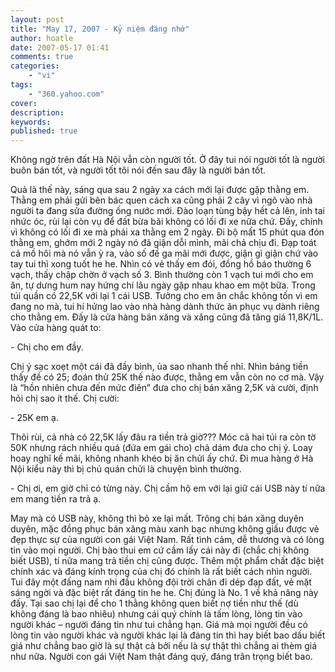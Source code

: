 ```yaml
---
layout: post
title: "May 17, 2007 - Kỷ niệm đáng nhớ"
author: hoatle
date: 2007-05-17 01:41
comments: true
categories:
    - "vi"
tags:
    - "360.yahoo.com"
cover:
description:
keywords:
published: true
---
```


Không ngờ trên đất Hà Nội vẫn còn người tốt. Ở đây tui nói người tốt là người buôn bán tốt, và người
tốt tôi nói đến sau đây là người bán tốt.

Quả là thế này, sáng qua sau 2 ngày xa cách mới lại được gặp thằng em. Thằng em phải gửi bên bác
quen cách xa cũng phải 2 cây vì ngõ vào nhà người ta đang sửa đường ống nước mới. Đào loạn tùng bậy
hết cả lên, inh tai nhức óc, rùi lại còn vụ để đất bừa bãi không có lối đi xe nữa chứ. Đấy, chính vì
không có lối đi xe mà phải xa thằng em 2 ngày. Đi bộ mất 15 phút qua đón thằng em, ghớm mới 2 ngày
nó đã giận dỗi mình, mãi chả chịu đi. Đạp toát cả mồ hôi mà nó vẫn ỳ ra, vào số đề ga mãi mới được,
giận gì giận chứ vào tay tui thì xong tuốt he he. Nhìn có vẻ thấy em đói, đồng hồ báo thường 6 vạch,
thấy chập chờn ở vạch số 3. Bình thường còn 1 vạch tui mới cho em ăn, tự dưng hum nay hứng chí lâu
ngày gặp nhau khao em một bữa. Trong túi quần có 22,5K với lại 1 cái USB. Tưởng cho em ăn chắc không
tốn vì em đang no mà, tui hí hửng lao vào nhà hàng dành thức ăn phục vụ dành riêng cho thằng em.
Đấy là cửa hàng bán xăng và xăng cũng đã tăng giá 11,8K/1L. Vào cửa hàng quát to:

<!-- more -->

\- Chị cho em đầy.

Chị ý sạc xoẹt một cái đã đầy bình, ủa sao nhanh thế nhỉ. Nhìn bảng tiền thấy đề có 25; đoán thử
25K thế nào được, thằng em vẫn còn no cơ mà. Vậy là “hồn nhiên chưa đến mức điên” đưa cho chị bán
xăng 2,5K và cười, định hỏi chị sao ít thế. Chị cười:

\- 25K em ạ.

Thôi rùi, cả nhà có 22,5K lấy đâu ra tiền trả giờ??? Móc cả hai túi ra còn tờ 50K nhưng rách nhiều
quá (đứa em gái cho) chả dám đưa cho chị ý. Loay hoay nghĩ kế mãi, không nhanh khéo bị ăn chửi ấy
chứ. Đi mua hàng ở Hà Nội kiểu này thì bị chủ quán chửi là chuyện bình thường.

\- Chị ơi, em giờ chỉ có từng này. Chị cầm hộ em với lại giữ cái USB này tí nữa em mang tiền ra trả
   ạ.

May mà có USB này, không thì bỏ xe lại mất. Trông chị bán xăng duyên duyên, mặc đồng phục bán xăng
màu xanh bạc nhưng không giấu được vẻ đẹp thực sự của người con gái Việt Nam. Rất tình cảm, dễ
thương và có lòng tin vào mọi người. Chị bào thui em cứ cầm lấy cái này đi (chắc chị không biết
USB), tí nữa mang trả tiền chị cũng được. Thêm một phẩm chất đặc biệt chính xác và đáng kính trọng
của chị đó chính là rất biết cách nhìn người. Tui đây một đấng nam nhi đầu không đội trời chân đi
dép đạp đất, vẻ mặt sáng ngời và đặc biệt rất đáng tin he he. Chị đúng là No. 1 về khả năng này đấy.
Tại sao chị lại để cho 1 thằng không quen biết nợ tiền như thế (dù không đáng là bao nhiêu) nhưng
cái quý chính là tấm lòng, lòng tin vào người khác – người đáng tin như tui chẳng hạn. Giá mà mọi
người đều có lòng tin vào người khác và người khác lại là đáng tin thì hay biết bao dấu biết giá
như chẳng bao giờ là sự thật cả bởi nếu là sự thật thì chẳng ai thèm giá như nữa. Người con gái Việt
Nam thật đáng quý, đáng trân trọng biết bao.
